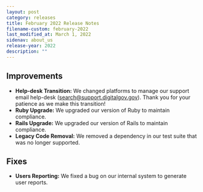 ```yaml
---
layout: post
category: releases
title: February 2022 Release Notes
filename-custom: february-2022
last_modified_at: March 1, 2022
sidenav: about_us
release-year: 2022
description: ""
---
```

## Improvements

* **Help-desk Transition:** We changed platforms to manage our support email help-desk (search@support.digitalgov.gov). Thank you for your patience as we make this transition!
* **Ruby Upgrade:** We upgraded our version of Ruby to maintain compliance.
* **Rails Upgrade:** We upgraded our version of Rails to maintain compliance. 
* **Legacy Code Removal:** We removed a dependency in our test suite that was no longer supported.

## Fixes

* **Users Reporting:** We fixed a bug on our internal system to generate user reports.
